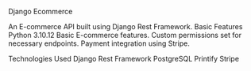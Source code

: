 Django Ecommerce

An E-commerce API built using Django Rest Framework.
Basic Features
  Python 3.10.12
  Basic E-commerce features.
  Custom permissions set for necessary endpoints.
  Payment integration using Stripe.

Technologies Used
  Django Rest Framework
  PostgreSQL
  Printify
  Stripe

